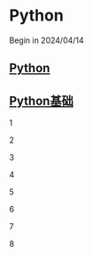 # Python

Begin in 2024/04/14

## [Python](Python/Python.md)

## [Python基础](Python基础/Python基础.md)

1

2

3

4

5

6

7

8
